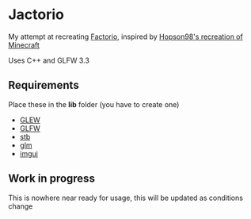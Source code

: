 # Jactorio

My attempt at recreating [Factorio](https://factorio.com), inspired by [Hopson98's recreation of Minecraft](https://github.com/Hopson97/MineCraft-One-Week-Challenge)

Uses C++ and GLFW 3.3

## Requirements

Place these in the **lib** folder (you have to create one)

- [GLEW](http://glew.sourceforge.net/)
- [GLFW](https://www.glfw.org/)
- [stb](https://github.com/nothings/stb)
- [glm](https://github.com/g-truc/glm)
- [imgui](https://github.com/ocornut/imgui)

## Work in progress

This is nowhere near ready for usage, this will be updated as conditions change
